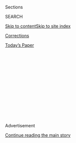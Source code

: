 <div id="app">

<div>

<div>

<div>

<div class="NYTAppHideMasthead css-1q2w90k e1suatyy0">

<div class="section css-ui9rw0 e1suatyy2">

<div class="css-eph4ug er09x8g0">

<div class="css-6n7j50">

</div>

<span class="css-1dv1kvn">Sections</span>

<div class="css-10488qs">

<span class="css-1dv1kvn">SEARCH</span>

</div>

[Skip to content](#site-content)[Skip to site
index](#site-index)

</div>

<div id="masthead-section-label" class="css-1wr3we4 eaxe0e00">

[Corrections](https://www.nytimes3xbfgragh.onion/section/corrections)

</div>

<div class="css-10698na e1huz5gh0">

</div>

</div>

<div id="masthead-bar-one" class="section hasLinks css-15hmgas e1csuq9d3">

<div class="css-uqyvli e1csuq9d0">

</div>

<div class="css-1uqjmks e1csuq9d1">

</div>

<div class="css-9e9ivx">

[](https://myaccount.nytimes3xbfgragh.onion/auth/login?response_type=cookie&client_id=vi)

</div>

<div class="css-1bvtpon e1csuq9d2">

[Today’s
Paper](https://www.nytimes3xbfgragh.onion/section/todayspaper)

</div>

</div>

</div>

</div>

<div data-aria-hidden="false">

<div id="site-content" data-role="main">

<div>

<div class="css-1aor85t" style="opacity:0.000000001;z-index:-1;visibility:hidden">

<div class="css-1hqnpie">

<div class="css-epjblv">

<span class="css-17xtcya">[Corrections](/section/corrections)</span><span class="css-x15j1o">|</span><span class="css-fwqvlz">Corrections:
Aug. 4,
2020</span>

</div>

<div class="css-k008qs">

<div class="css-1iwv8en">

<span class="css-18z7m18"></span>

<div>

</div>

</div>

<span class="css-1n6z4y">https://nyti.ms/3i480MN</span>

<div class="css-1705lsu">

<div class="css-4xjgmj">

<div class="css-4skfbu" data-role="toolbar" data-aria-label="Social Media Share buttons, Save button, and Comments Panel with current comment count" data-testid="share-tools">

  - 
  - 
  - 
  - 
    
    <div class="css-6n7j50">
    
    </div>

  - 

</div>

</div>

</div>

</div>

</div>

</div>

<div id="NYT_TOP_BANNER_REGION" class="css-13pd83m">

</div>

<div id="top-wrapper" class="css-1sy8kpn">

<div id="top-slug" class="css-l9onyx">

Advertisement

</div>

[Continue reading the main
story](#after-top)

<div class="ad top-wrapper" style="text-align:center;height:100%;display:block;min-height:250px">

<div id="top" class="place-ad" data-position="top" data-size-key="top">

</div>

</div>

<div id="after-top">

</div>

</div>

<div>

<div id="sponsor-wrapper" class="css-1hyfx7x">

<div id="sponsor-slug" class="css-19vbshk">

Supported by

</div>

[Continue reading the main
story](#after-sponsor)

<div id="sponsor" class="ad sponsor-wrapper" style="text-align:center;height:100%;display:block">

</div>

<div id="after-sponsor">

</div>

</div>

<div class="css-186x18t">

</div>

<div class="css-1vkm6nb ehdk2mb0">

# Corrections: Aug. 4, 2020

</div>

Corrections that appeared in print on Monday, Aug. 4, 2020.

<div class="css-bn0qp euiyums0">

Aug. 3,
2020

<div class="css-4xjgmj">

<div class="css-d8bdto" data-role="toolbar" data-aria-label="Social Media Share buttons, Save button, and Comments Panel with current comment count" data-testid="share-tools">

  - 
  - 
  - 
  - 
    
    <div class="css-6n7j50">
    
    </div>

  - 

</div>

</div>

</div>

</div>

<div class="section meteredContent css-1r7ky0e" name="articleBody" itemprop="articleBody">

<div class="css-1fanzo5 StoryBodyCompanionColumn">

<div class="css-53u6y8">

## FRONT PAGE

An
[article](https://www.nytimes3xbfgragh.onion/2020/08/02/technology/florida-teenager-twitter-hack.html)
on Monday about the teenager who recently hacked Twitter misattributed a
quote to Colby Meeds and referred incorrectly to his relationship with
Graham Ivan Clark. Referring to Mr. Clark, Mr. Meeds said, “He scammed
me for a little bit of money when I was just a kid,” not that Mr. Clark
“would do anything for money.” Also, Mr. Meeds was a fellow player of
Minecraft, not a friend of Mr. Clark’s.

An
[article](https://www.nytimes3xbfgragh.onion/2020/07/31/business/europe-economy-recovery-coronavirus.html)
on Saturday about signs of economic recovery in Europe misstated the
total value of the bonds to be sold under an agreement reached by
European Union members this month. The countries agreed to sell 750
billion euros’ worth of bonds, not 750 million.

## INTERNATIONAL

An
[article](https://www.nytimes3xbfgragh.onion/2020/07/31/world/middleeast/Middle-East-heat-wave.html)
on Saturday about a heat wave in the Middle East misspelled the surname
of the director of the World Weather Research Program. It is Paolo Ruti,
not Rutti.

## NATIONAL

An
[article](https://www.nytimes3xbfgragh.onion/2020/08/01/us/politics/trump-suburban-voters-republicans-house.html)
on Saturday referred incorrectly to the political affiliations of Cass
and Samantha Mattison of Texas. They are Republican, but they are not
registered Republicans. (In Texas, voters do not register by party
affiliation.)

</div>

</div>

<div class="css-1fanzo5 StoryBodyCompanionColumn">

<div class="css-53u6y8">

## BUSINESS

An
[article](https://www.nytimes3xbfgragh.onion/2020/08/01/business/video-game-remake-remaster-nostalgia.html)
on Monday about remakes and remasters of popular video games misstated
the plans of the publisher Capcom for the game Resident Evil 4. The
company has not announced plans to remake the game.

## ARTS

A television
[entry](https://www.nytimes3xbfgragh.onion/2020/08/01/arts/television/whats-on-tv-saturday-seeing-america-with-megan-rapinoe-and-the-last-narc.html)
in the Listings Pages on Saturday about “Sullivan’s Travels” misstated
the given name of an actor in “Sullivan’s Travels.” He is Joel McCrea,
not Joe.

An
[article](https://www.nytimes3xbfgragh.onion/2020/07/31/arts/music/beyonce-black-is-king.html)
on Monday about Beyoncé’s “Black Is King” referred incorrectly to the
contribution by the musician Tekno. He performs background vocals on the
album, but he does not appear in the visual album.

*Errors are corrected during the press run whenever possible, so some
errors noted here may not have appeared in all editions.*

*To contact the newsroom regarding correction requests, complaints or
other comments about our coverage, please email*
[*nytnews@NYTimes.com*](mailto:nytnews@NYTimes.com)*.*

</div>

</div>

<div class="css-1fanzo5 StoryBodyCompanionColumn">

<div class="css-53u6y8">

*Comments on editorials may be emailed to*
[*letters@NYTimes.com*](mailto:letters@NYTimes.com)*.*

*For newspaper delivery questions: 1-800-NYTIMES (1-800-698-4637) or
email* [*customercare@NYTimes.com*](mailto:customercare@NYTimes.com)*.*

</div>

</div>

</div>

<div>

</div>

<div>

</div>

<div>

</div>

<div>

<div id="bottom-wrapper" class="css-1ede5it">

<div id="bottom-slug" class="css-l9onyx">

Advertisement

</div>

[Continue reading the main
story](#after-bottom)

<div id="bottom" class="ad bottom-wrapper" style="text-align:center;height:100%;display:block;min-height:90px">

</div>

<div id="after-bottom">

</div>

</div>

</div>

</div>

</div>

## Site Index

<div>

</div>

## Site Information Navigation

  - [© <span>2020</span> <span>The New York Times
    Company</span>](https://help.nytimes3xbfgragh.onion/hc/en-us/articles/115014792127-Copyright-notice)

<!-- end list -->

  - [NYTCo](https://www.nytco.com/)
  - [Contact
    Us](https://help.nytimes3xbfgragh.onion/hc/en-us/articles/115015385887-Contact-Us)
  - [Work with us](https://www.nytco.com/careers/)
  - [Advertise](https://nytmediakit.com/)
  - [T Brand Studio](http://www.tbrandstudio.com/)
  - [Your Ad
    Choices](https://www.nytimes3xbfgragh.onion/privacy/cookie-policy#how-do-i-manage-trackers)
  - [Privacy](https://www.nytimes3xbfgragh.onion/privacy)
  - [Terms of
    Service](https://help.nytimes3xbfgragh.onion/hc/en-us/articles/115014893428-Terms-of-service)
  - [Terms of
    Sale](https://help.nytimes3xbfgragh.onion/hc/en-us/articles/115014893968-Terms-of-sale)
  - [Site
    Map](https://spiderbites.nytimes3xbfgragh.onion)
  - [Help](https://help.nytimes3xbfgragh.onion/hc/en-us)
  - [Subscriptions](https://www.nytimes3xbfgragh.onion/subscription?campaignId=37WXW)

</div>

</div>

</div>

</div>
